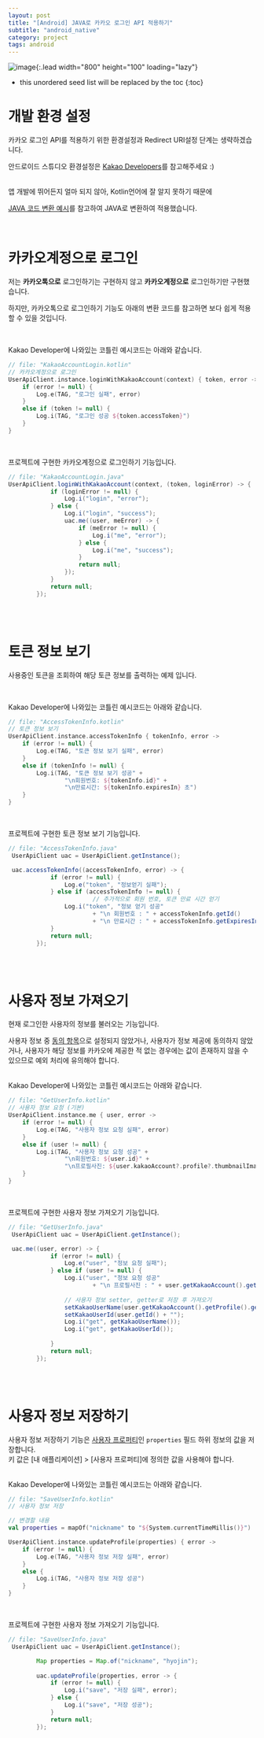 ```yaml
---
layout: post
title: "[Android] JAVA로 카카오 로그인 API 적용하기"
subtitle: "android_native"
category: project
tags: android
---
```


![image](https://upload.wikimedia.org/wikipedia/commons/thumb/d/de/Kakao_CI_yellow.svg/1200px-Kakao_CI_yellow.svg.png){:.lead width="800" height="100" loading="lazy"}

<!--more-->

* this unordered seed list will be replaced by the toc
{:toc}


# 개발 환경 설정

카카오 로그인 API를 적용하기 위한 환경설정과 Redirect URI설정 단계는 생략하겠습니다.<br>

안드로이드 스튜디오 환경설정은 [Kakao Developers](https://developers.kakao.com/docs/latest/ko/getting-started/sdk-android)를 참고해주세요 :)<br><br>

앱 개발에 뛰어든지 얼마 되지 않아, Kotlin언어에 잘 알지 못하기 때문에 <br>

[JAVA 코드 변환 예시](https://devtalk.kakao.com/t/topic/108796/2)를 참고하여 JAVA로 변환하여 적용했습니다.<br>

<br>

# 카카오계정으로 로그인

저는 **카카오톡으로** 로그인하기는 구현하지 않고 **카카오계정으로** 로그인하기만 구현했습니다.<br>

하지만, 카카오톡으로 로그인하기 기능도 아래의 변환 코드를 참고하면 보다 쉽게 적용할 수 있을 것입니다.<br>

<br>

Kakao Developer에 나와있는 코틀린 예시코드는 아래와 같습니다.

```kotlin
// file: "KakaoAccountLogin.kotlin"
// 카카오계정으로 로그인
UserApiClient.instance.loginWithKakaoAccount(context) { token, error ->
    if (error != null) {
        Log.e(TAG, "로그인 실패", error)
    }
    else if (token != null) {
        Log.i(TAG, "로그인 성공 ${token.accessToken}")
    }
}
```

<br>

프로젝트에 구현한 카카오계정으로 로그인하기 기능입니다.

```java
// file: "KakaoAccountLogin.java"
UserApiClient.loginWithKakaoAccount(context, (token, loginError) -> {
            if (loginError != null) {
                Log.i("login", "error");
            } else {
                Log.i("login", "success");
                uac.me((user, meError) -> {
                    if (meError != null) {
                        Log.i("me", "error");
                    } else {
                        Log.i("me", "success");
                    }
                    return null;
                });
            }
            return null;
        });
```

<br><br>

# 토큰 정보 보기

사용중인 토큰을 조회하여 해당 토큰 정보를 출력하는 예제 입니다. <br>

<br>

Kakao Developer에 나와있는 코틀린 예시코드는 아래와 같습니다.

```kotlin
// file: "AccessTokenInfo.kotlin"
// 토큰 정보 보기
UserApiClient.instance.accessTokenInfo { tokenInfo, error ->
    if (error != null) {
        Log.e(TAG, "토큰 정보 보기 실패", error)
    }
    else if (tokenInfo != null) {
        Log.i(TAG, "토큰 정보 보기 성공" +
                "\n회원번호: ${tokenInfo.id}" +
                "\n만료시간: ${tokenInfo.expiresIn} 초")
    }
}
```

<br>

프로젝트에 구현한 토큰 정보 보기 기능입니다.

```java
// file: "AccessTokenInfo.java"
 UserApiClient uac = UserApiClient.getInstance();

 uac.accessTokenInfo((accessTokenInfo, error) -> {
            if (error != null) {
                Log.e("token", "정보얻기 실패");
            } else if (accessTokenInfo != null) {
                		// 추가적으로 회원 번호, 토큰 만료 시간 얻기
                Log.i("token", "정보 얻기 성공"
                        + "\n 회원번호 : " + accessTokenInfo.getId()
                        + "\n 만료시간 : " + accessTokenInfo.getExpiresIn());
            }
            return null;
        });
```

<br><br>

# 사용자 정보 가져오기

현재 로그인한 사용자의 정보를 불러오는 기능입니다. <br>

사용자 정보 중 [동의 항목](https://developers.kakao.com/docs/latest/ko/kakaologin/prerequisite#consent-item)으로 설정되지 않았거나, 사용자가 정보 제공에 동의하지 않았거나, 사용자가 해당 정보를 카카오에 제공한 적 없는 경우에는 값이 존재하지 않을 수 있으므로 예외 처리에 유의해야 합니다.<br><br>

Kakao Developer에 나와있는 코틀린 예시코드는 아래와 같습니다.

```kotlin
// file: "GetUserInfo.kotlin"
// 사용자 정보 요청 (기본)
UserApiClient.instance.me { user, error ->
    if (error != null) {
        Log.e(TAG, "사용자 정보 요청 실패", error)
    }
    else if (user != null) {
        Log.i(TAG, "사용자 정보 요청 성공" +
                "\n회원번호: ${user.id}" +
                "\n프로필사진: ${user.kakaoAccount?.profile?.thumbnailImageUrl}")
    }
}
```

<br>

프로젝트에 구현한 사용자 정보 가져오기 기능입니다.

```java
// file: "GetUserInfo.java"
 UserApiClient uac = UserApiClient.getInstance();

 uac.me((user, error) -> {
            if (error != null) {
                Log.e("user", "정보 요청 실패");
            } else if (user != null) {
                Log.i("user", "정보 요청 성공"
                        + "\n 프로필사진 : " + user.getKakaoAccount().getProfile().getThumbnailImageUrl());
                
                // 사용자 정보 setter, getter로 저장 후 가져오기
                setKakaoUserName(user.getKakaoAccount().getProfile().getNickname());
                setKakaoUserId(user.getId() + "");
                Log.i("get", getKakaoUserName());
                Log.i("get", getKakaoUserId());
                
            }
            return null;
        });
```

<br><br>

# 사용자 정보 저장하기

사용자 정보 저장하기 기능은 [사용자 프로퍼티](https://developers.kakao.com/docs/latest/ko/kakaologin/prerequisite#user-properties)인 `properties` 필드 하위 정보의 값을 저장합니다. <br>키 값은 [내 애플리케이션] > [사용자 프로퍼티]에 정의한 값을 사용해야 합니다.<br><br>

Kakao Developer에 나와있는 코틀린 예시코드는 아래와 같습니다.

```kotlin
// file: "SaveUserInfo.kotlin"
// 사용자 정보 저장

// 변경할 내용
val properties = mapOf("nickname" to "${System.currentTimeMillis()}")

UserApiClient.instance.updateProfile(properties) { error ->
    if (error != null) {
        Log.e(TAG, "사용자 정보 저장 실패", error)
    }
    else {
        Log.i(TAG, "사용자 정보 저장 성공")
    }
}
```

<br>

프로젝트에 구현한 사용자 정보 가져오기 기능입니다.

```java
// file: "SaveUserInfo.java"
 UserApiClient uac = UserApiClient.getInstance();

 		Map properties = Map.of("nickname", "hyojin");
       
 		uac.updateProfile(properties, error -> {
            if (error != null) {
                Log.i("save", "저장 실패", error);
            } else {
                Log.i("save", "저장 성공");
            }
            return null;
        });
```

<br><br>





